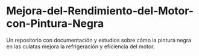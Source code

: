 # Mejora-del-Rendimiento-del-Motor-con-Pintura-Negra
Un repositorio con documentación y estudios sobre cómo la pintura negra en las culatas mejora la refrigeración y eficiencia del motor.
